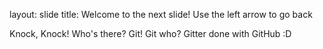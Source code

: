 layout: slide
title: Welcome to the next slide!
Use the left arrow to go back

Knock, Knock! Who's there? Git! Git who? Gitter done with GitHub :D
